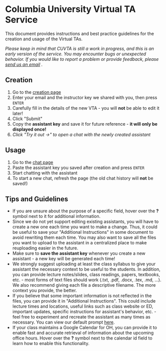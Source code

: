 # Columbia University Virtual TA Service
This document provides instructions and best practice guidelines for the creation and usage of the Virtual TAs.

_Please keep in mind that CUVTA is still a work in progress, and this is an early version of the service. You may encounter bugs or unexpected behavior. If you would like to report a problem or provide feedback, please [send us an email](mailto:kad2231@columbia.edu,dz2428@columbia.edu?subject=%5BCUVTA%5D)
._

## Creation
1. Go to the [creation page](http://18.118.165.119/create)
2. Enter your email and the instructor key we shared with you, then press `ENTER`
3. Carefully fill in the details of the new VTA - you will **not** be able to edit it later!
4. Click "Submit"
5. Copy the **assistant key** and save it for future reference - **it will only be displayed once!**
6. *Click "Try it out →" to open a chat with the newly created assistant*


## Usage
1. Go to the [chat page](http://18.118.165.119/)
2. Paste the assistant key you saved after creation and press `ENTER`
3. Start chatting with the assistant
4. To start a new chat, refresh the page (the old chat history will **not** be saved!)


## Tips and Guidelines
- If you are unsure about the purpose of a specific field, hover over the **?** symbol next to it for additional information.
- Since we do not yet support editing existing assistants, you will have to create a new one each time you want to make a change. Thus, it could be useful to save your "Additional Instructions" in some document to avoid rewriting them each time. You may also want to save all the files you want to upload to the assistant in a centralized place to make reuploading easier in the future.
- Make sure to **save the assistant key** whenever you create a new assistant - a new key will be generated each time!
- We strongly suggest uploading at least the class syllabus to give your assistant the necessary context to be useful to the students. In addition, you can provide lecture notes/slides, class readings, papers, textbooks, etc. - most forms of text files should work (.txt, .pdf, .docx, .tex, .md, ...). We also recommend giving each file a descriptive filename. The more context you provide, the better.
- If you believe that some important information is not reflected in the files, you can provide it in "Additional Instructions". This could include lecture times and locations, useful links such as class website or ED, important updates, specific instructions for assistant's behavior, etc. - feel free to experiment and recreate the assistant as many times as necessary. You can view our default prompt [here](https://github.com/cu-dna-group/docs/blob/main/PROMPT.md).
- If your class maintains a Google Calendar for OH, you can provide it to enable fast and accurate retrieval of information about the upcoming office hours. Hover over the **?** symbol next to the calendar id field to learn how to enable this functionality.
